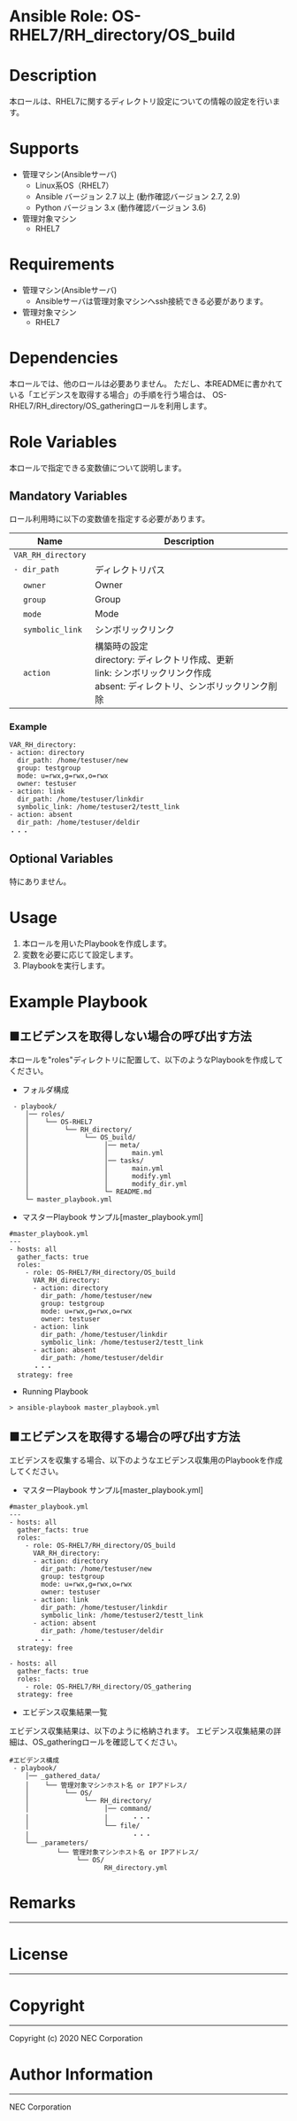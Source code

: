 Ansible Role: OS-RHEL7/RH_directory/OS_build
=======================================================
# Description
本ロールは、RHEL7に関するディレクトリ設定についての情報の設定を行います。

# Supports
- 管理マシン(Ansibleサーバ)
  * Linux系OS（RHEL7）
  * Ansible バージョン 2.7 以上 (動作確認バージョン 2.7, 2.9)
  * Python バージョン 3.x  (動作確認バージョン 3.6)
- 管理対象マシン
  * RHEL7

# Requirements
- 管理マシン(Ansibleサーバ)
  * Ansibleサーバは管理対象マシンへssh接続できる必要があります。
- 管理対象マシン
  * RHEL7

# Dependencies

本ロールでは、他のロールは必要ありません。
ただし、本READMEに書かれている「エビデンスを取得する場合」の手順を行う場合は、
OS-RHEL7/RH_directory/OS_gatheringロールを利用します。

# Role Variables

本ロールで指定できる変数値について説明します。

## Mandatory Variables

ロール利用時に以下の変数値を指定する必要があります。

| Name | Description | 
| ---- | ----------- | 
| `VAR_RH_directory` | | 
| `- dir_path` | ディレクトリパス | 
| &nbsp;&nbsp;&nbsp;&nbsp;`owner` | Owner | 
| &nbsp;&nbsp;&nbsp;&nbsp;`group` | Group | 
| &nbsp;&nbsp;&nbsp;&nbsp;`mode` | Mode | 
| &nbsp;&nbsp;&nbsp;&nbsp;`symbolic_link` | シンボリックリンク | 
| &nbsp;&nbsp;&nbsp;&nbsp;`action` | 構築時の設定<br>directory: ディレクトリ作成、更新<br>link: シンボリックリンク作成<br>absent: ディレクトリ、シンボリックリンク削除 | 

### Example
~~~
VAR_RH_directory:
- action: directory
  dir_path: /home/testuser/new
  group: testgroup
  mode: u=rwx,g=rwx,o=rwx
  owner: testuser
- action: link
  dir_path: /home/testuser/linkdir
  symbolic_link: /home/testuser2/testt_link
- action: absent
  dir_path: /home/testuser/deldir
・・・
~~~


## Optional Variables

特にありません。

# Usage

1. 本ロールを用いたPlaybookを作成します。
2. 変数を必要に応じて設定します。
3. Playbookを実行します。

# Example Playbook

## ■エビデンスを取得しない場合の呼び出す方法

本ロールを"roles"ディレクトリに配置して、以下のようなPlaybookを作成してください。

- フォルダ構成

~~~
 - playbook/
    │── roles/
    │    └── OS-RHEL7
    │         └── RH_directory/
    │              └── OS_build/
    │                   │── meta/
    │                   │      main.yml
    │                   │── tasks/
    │                   │      main.yml
    │                   │      modify.yml
    │                   │      modify_dir.yml
    │                   └─ README.md
    └─ master_playbook.yml
~~~

- マスターPlaybook サンプル[master_playbook.yml]

~~~
#master_playbook.yml
---
- hosts: all
  gather_facts: true
  roles:
    - role: OS-RHEL7/RH_directory/OS_build
      VAR_RH_directory:
      - action: directory
        dir_path: /home/testuser/new
        group: testgroup
        mode: u=rwx,g=rwx,o=rwx
        owner: testuser
      - action: link
        dir_path: /home/testuser/linkdir
        symbolic_link: /home/testuser2/testt_link
      - action: absent
        dir_path: /home/testuser/deldir
      ・・・
  strategy: free
~~~

- Running Playbook

~~~
> ansible-playbook master_playbook.yml
~~~

## ■エビデンスを取得する場合の呼び出す方法

エビデンスを収集する場合、以下のようなエビデンス収集用のPlaybookを作成してください。  

- マスターPlaybook サンプル[master_playbook.yml]

~~~
#master_playbook.yml
---
- hosts: all
  gather_facts: true
  roles:
    - role: OS-RHEL7/RH_directory/OS_build
      VAR_RH_directory:
      - action: directory
        dir_path: /home/testuser/new
        group: testgroup
        mode: u=rwx,g=rwx,o=rwx
        owner: testuser
      - action: link
        dir_path: /home/testuser/linkdir
        symbolic_link: /home/testuser2/testt_link
      - action: absent
        dir_path: /home/testuser/deldir
      ・・・
  strategy: free

- hosts: all
  gather_facts: true
  roles:
    - role: OS-RHEL7/RH_directory/OS_gathering
  strategy: free
~~~

- エビデンス収集結果一覧

エビデンス収集結果は、以下のように格納されます。
エビデンス収集結果の詳細は、OS_gatheringロールを確認してください。

~~~
#エビデンス構成
 - playbook/
    │── _gathered_data/
    │    └── 管理対象マシンホスト名 or IPアドレス/
    │         └── OS/
    │              └── RH_directory/
    │                   │── command/
    │                   │      ・・・
    │                   └── file/
    │                          ・・・
    └── _parameters/
            └── 管理対象マシンホスト名 or IPアドレス/
                 └── OS/
                        RH_directory.yml
~~~

# Remarks
-------

# License
-------

# Copyright
---------
Copyright (c) 2020 NEC Corporation

# Author Information
------------------
NEC Corporation
